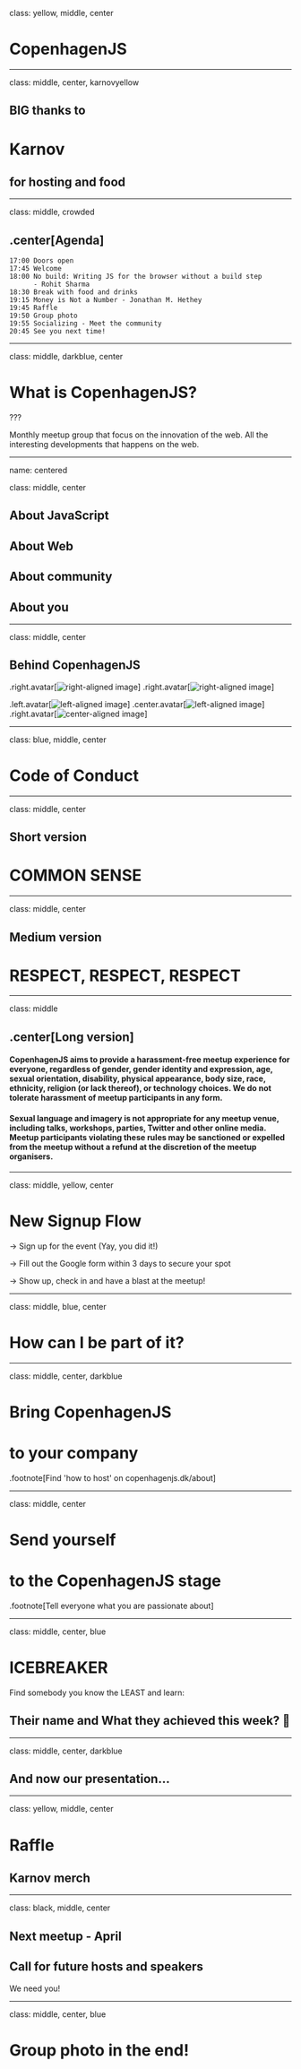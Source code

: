 class: yellow, middle, center

# CopenhagenJS

---

class: middle, center, karnovyellow

## BIG thanks to

# Karnov

## for hosting and food

---


class: middle, crowded

## .center[Agenda]

```
17:00 Doors open
17:45 Welcome
18:00 No build: Writing JS for the browser without a build step 
      - Rohit Sharma
18:30 Break with food and drinks
19:15 Money is Not a Number - Jonathan M. Hethey
19:45 Raffle
19:50 Group photo
19:55 Socializing - Meet the community
20:45 See you next time!
```

---

class: middle, darkblue, center

# What is CopenhagenJS?

???

Monthly meetup group that focus on the innovation of the web. All the interesting
developments that happens on the web.

---

name: centered

class: middle, center

## About JavaScript

## About Web

## About community

## About you

---

class: middle, center

## Behind CopenhagenJS

.right.avatar[![right-aligned image](you.png)]
.right.avatar[![right-aligned image](islam.jpg)]

.left.avatar[![left-aligned image](zoey.png)]
.center.avatar[![left-aligned image](jonathan.png)]
.right.avatar[![center-aligned image](svetlana.jpg)]

---

class: blue, middle, center

# Code of Conduct

---

class: middle, center

## Short version

# COMMON SENSE

---

class: middle, center

## Medium version

# RESPECT, RESPECT, RESPECT

---

class: middle

## .center[Long version]

#### CopenhagenJS aims to provide a harassment-free meetup experience for everyone, regardless of gender, gender identity and expression, age, sexual orientation, disability, physical appearance, body size, race, ethnicity, religion (or lack thereof), or technology choices. We do not tolerate harassment of meetup participants in any form.

#### Sexual language and imagery is not appropriate for any meetup venue, including talks, workshops, parties, Twitter and other online media. Meetup participants violating these rules may be sanctioned or expelled from the meetup without a refund at the discretion of the meetup organisers.

---

class: middle, yellow, center

# New Signup Flow

-> Sign up for the event (Yay, you did it!)

-> Fill out the Google form within 3 days to secure your spot

-> Show up, check in and have a blast at the meetup!

---

class: middle, blue, center

# How can I be part of it?

---

class: middle, center, darkblue

# Bring CopenhagenJS

# to your company

.footnote[Find 'how to host' on copenhagenjs.dk/about]

---

class: middle, center

# Send yourself

# to the CopenhagenJS stage

.footnote[Tell everyone what you are passionate about]

---

class: middle, center, blue

# ICEBREAKER

Find somebody you know the LEAST and learn:

## Their name and What they achieved this week? 🙂

---

class: middle, center, darkblue

## And now our presentation...

---

class: yellow, middle, center

# Raffle

## Karnov merch


---

class: black, middle, center

## Next meetup - April

## Call for future hosts and speakers

We need you!

---

class: middle, center, blue

# Group photo in the end!

